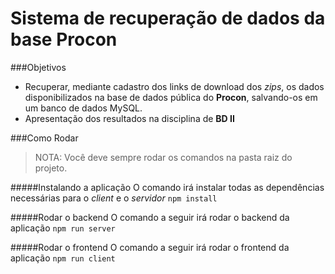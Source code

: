 # Sistema de recuperação de dados da base Procon

###Objetivos
- Recuperar, mediante cadastro dos links de download dos *zips*, os dados disponibilizados na base de dados pública do **Procon**, salvando-os em um banco de dados MySQL.
- Apresentação dos resultados na disciplina de **BD II**

###Como Rodar
> NOTA: Você deve sempre rodar os comandos na pasta raiz do projeto.

#####Instalando a aplicação
O comando irá instalar todas as dependências necessárias para o *client* e o *servidor*
`npm install`

#####Rodar o backend
O comando a seguir irá rodar o backend da aplicação
`npm run server`

#####Rodar o frontend
O comando a seguir irá rodar o frontend da aplicação
`npm run client`